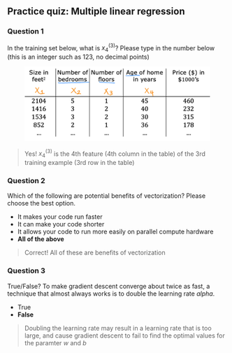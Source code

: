 ## Practice quiz: Multiple linear regression

### Question 1

In the training set below, what is $x^{(3)}_{4}$? Please type in the number below (this is an integer such as 123, no decimal points)

<figure>
   <img src="./1.png"  >
</figure>

> Yes! $x^{(3)}_{4}$ is the 4th feature (4th column in the table) of the 3rd training example (3rd row in the table)

### Question 2

Which of the following are potential benefits of vectorization? Please choose the best option.

- It makes your code run faster
- It can make your code shorter
- It allows your code to run more easily on parallel compute hardware
- **All of the above**

> Correct! All of these are benefits of vectorization

### Question 3

True/False? To make gradient descent converge about twice as fast, a technique that almost always works is to double the learning rate $alpha$.

- True
- **False**

> Doubling the learning rate may result in a learning rate that is too large, and cause gradient descent to fail to find the optimal values for the paramter $w$ and $b$
